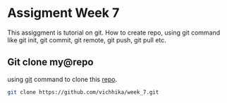 # Assigment Week 7

This assiggment is tutorial on git. How to create repo, using git command like git init, git commit, git remote, git push, git pull etc.

## Git clone my@repo

using [git](https://git-scm.com/) command to clone this [repo](https://github.com/vichhika/week_7).

```bash
git clone https://github.com/vichhika/week_7.git
```
